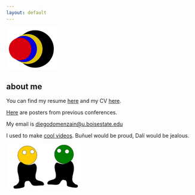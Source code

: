 ```yaml
---
layout: default
---
```


[![](images/diegozain.png)](./)

## about me

You can find my resume [here](https://github.com/diegozain/cv-resume/blob/master/resume.pdf) and my CV [here](https://github.com/diegozain/cv-resume/blob/master/diego-cv.pdf).

[Here](https://github.com/diegozain/posters) are posters from previous conferences.

My email is diegodomenzain@u.boisestate.edu

I used to make [cool videos](https://vimeo.com/muantariclo). Buñuel would be proud, Dalí would be jealous.

[![](images/dudes.png)](./)